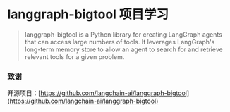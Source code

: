 # langgraph-bigtool 项目学习

>langgraph-bigtool is a Python library for creating LangGraph agents that can access large numbers of tools. It leverages LangGraph's long-term memory store to allow an agent to search for and retrieve relevant tools for a given problem.



### 致谢

开源项目：[https://github.com/langchain-ai/langgraph-bigtool](https://github.com/langchain-ai/langgraph-bigtool)